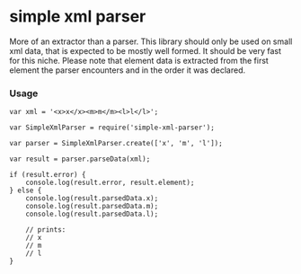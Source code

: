 simple xml parser
=================

More of an extractor than a parser. This library should only be used on small xml data, that is expected to be mostly well formed. It should be very fast for this niche.
Please note that element data is extracted from the first element the parser encounters and in the order it was declared.

### Usage

```
var xml = '<x>x</x><m>m</m><l>l</l>';

var SimpleXmlParser = require('simple-xml-parser');

var parser = SimpleXmlParser.create(['x', 'm', 'l']);

var result = parser.parseData(xml);

if (result.error) {
	console.log(result.error, result.element);
} else {
	console.log(result.parsedData.x);
	console.log(result.parsedData.m);
	console.log(result.parsedData.l);

	// prints:
	// x
	// m
	// l
}

```
